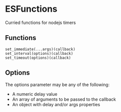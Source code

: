 # ESFunctions 
Curried functions for nodejs timers 
## Functions 
    set_immediate(...args)(callback) 
    set_interval(options)(callback) 
    set_timeout(options)(callback) 
## Options 
The options parameter may be any of the following: 
- A numeric delay value 
- An array of arguments to be passed to the callback 
- An object with delay and/or args properties 
